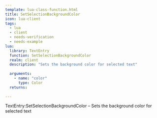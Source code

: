 ```yaml
---
template: lua-class-function.html
title: SetSelectionBackgroundColor
icon: lua-client
tags:
  - lua
  - client
  - needs-verification
  - needs-example
lua:
  library: TextEntry
  function: SetSelectionBackgroundColor
  realm: client
  description: "Sets the background color for selected text"
  
  arguments:
    - name: "color"
      type: Color
  returns:
    
---
```


<div class="lua__search__keywords">
TextEntry:SetSelectionBackgroundColor &#x2013; Sets the background color for selected text
</div>
